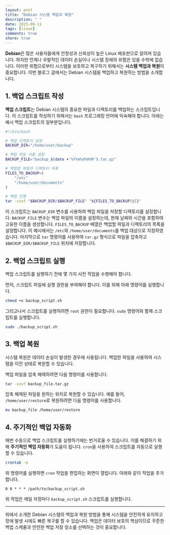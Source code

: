 ```yaml
---
layout: post
title: "Debian 시스템 백업과 복원"
description: " "
date: 2023-09-11
tags: [linux]
comments: true
share: true
---
```


**Debian**은 많은 사용자들에게 안정성과 신뢰성이 높은 Linux 배포판으로 알려져 있습니다. 하지만 언제나 우발적인 데이터 손실이나 시스템 장애의 위험은 있을 수밖에 없습니다. 이러한 위험으로부터 시스템을 보호하고 복구하기 위해서는 **시스템 백업과 복원**이 중요합니다. 이번 블로그 글에서는 Debian 시스템을 백업하고 복원하는 방법을 소개합니다.

## 1. 백업 스크립트 작성

**백업 스크립트**는 Debian 시스템의 중요한 파일과 디렉토리를 백업하는 스크립트입니다. 이 스크립트를 작성하기 위해서는 `bash` 프로그래밍 언어에 익숙해야 합니다. 아래는 예시 백업 스크립트의 일부분입니다.

```bash
#!/bin/bash

# 백업 디렉토리 설정
BACKUP_DIR="/home/user/backup"

# 백업 파일 이름 설정
BACKUP_FILE="backup_$(date +'%Y%m%d%H%M').tar.gz"

# 백업할 파일과 디렉토리 목록
FILES_TO_BACKUP=(
    "/etc"
    "/home/user/documents"
)

# 백업 진행
tar -czvf "$BACKUP_DIR/$BACKUP_FILE" "${FILES_TO_BACKUP[@]}"
```

이 스크립트는 `BACKUP_DIR` 변수를 사용하여 백업 파일을 저장할 디렉토리를 설정합니다. `BACKUP_FILE` 변수는 백업 파일의 이름을 설정하는데, 현재 날짜와 시간을 포함하여 고유한 이름을 생성합니다. `FILES_TO_BACKUP` 배열은 백업할 파일과 디렉토리의 목록을 설정합니다. 이 예시에서는 `/etc`와 `/home/user/documents`를 백업 대상으로 지정하였습니다. 마지막으로 `tar` 명령어를 사용하여 `tar.gz` 형식으로 파일을 압축하고 `$BACKUP_DIR/$BACKUP_FILE` 위치에 저장합니다.

## 2. 백업 스크립트 실행

백업 스크립트를 실행하기 전에 몇 가지 사전 작업을 수행해야 합니다. 

먼저, 스크립트 파일에 실행 권한을 부여해야 합니다. 이를 위해 아래 명령어를 실행합니다.

```bash
chmod +x backup_script.sh
```

그리고나서 스크립트를 실행하려면 `root` 권한이 필요합니다. `sudo` 명령어와 함께 스크립트를 실행합니다.

```bash
sudo ./backup_script.sh
```

## 3. 백업 복원

시스템 복원은 데이터 손실이 발생한 경우에 사용됩니다. 백업한 파일을 사용하여 시스템을 이전 상태로 복원할 수 있습니다.

백업 파일을 압축 해제하려면 다음 명령어를 사용합니다.

```bash
tar -xzvf backup_file.tar.gz
```

압축 해제된 파일을 원하는 위치로 복원할 수 있습니다. 예를 들어, `/home/user/restore`로 복원하려면 다음 명령어를 사용합니다.

```bash
mv backup_file /home/user/restore
```

## 4. 주기적인 백업 자동화

매번 수동으로 백업 스크립트를 실행하기에는 번거로울 수 있습니다. 이를 해결하기 위해 **주기적인 백업 자동화**가 도움이 됩니다. `cron`을 사용하여 스크립트를 자동으로 실행할 수 있습니다.

```bash
crontab -e
```

위 명령어를 실행하면 `cron` 작업을 편집하는 화면이 열립니다. 아래와 같이 작업을 추가합니다.

```
0 0 * * * /path/to/backup_script.sh
```

위 작업은 매일 자정마다 `backup_script.sh` 스크립트를 실행합니다.

---

위에서 소개한 Debian 시스템의 백업과 복원 방법을 통해 시스템을 안전하게 유지하고 장애 발생 시에도 빠른 복구를 할 수 있습니다. 백업은 데이터 보호의 핵심이므로 꾸준한 백업 스케줄과 안전한 백업 저장 장소를 선택하는 것이 중요합니다.